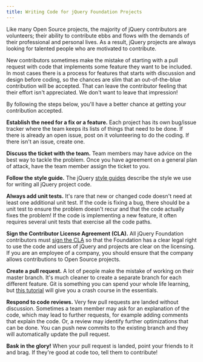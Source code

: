 ```yaml
---
title: Writing Code for jQuery Foundation Projects
---
```


Like many Open Source projects, the majority of jQuery contributors are volunteers; their ability to contribute ebbs and flows with the demands of their professional and personal lives. As a result, jQuery projects are always looking for talented people who are motivated to contribute.

New contributors sometimes make the mistake of starting with a pull request with code that implements some feature they want to be included. In most cases there is a process for features that starts with discussion and design before coding, so the chances are slim that an out-of-the-blue contribution will be accepted. That can leave the contributor feeling that their effort isn't appreciated. We don't want to leave that impression!

By following the steps below, you'll have a better chance at getting your contribution accepted.

**Establish the need for a fix or a feature.** Each project has its own bug/issue tracker where the team keeps its lists of things that need to be done. If there is already an open issue, post on it volunteering to do the coding. If there isn't an issue, create one. 

**Discuss the ticket with the team.** Team members may have advice on the best way to tackle the problem. Once you have agreement on a general plan of attack, have the team member assign the ticket to you.

**Follow the style guide.** The jQuery [style guides](/style-guide.md) describe the style we use for writing all jQuery project code.

**Always add unit tests.** It's rare that new or changed code doesn't need at least one additional unit test. If the code is fixing a bug, there should be a unit test to ensure the problem doesn't recur and that the code actually fixes the problem! If the code is implementing a new feature, it often requires several unit tests that exercise all the code paths.

**Sign the Contributor License Agreement (CLA).** All jQuery Foundation contributors must [sign the CLA](/CLA.md) so that the Foundation has a clear legal right to use the code and users of jQuery and projects are clear on the licensing. If you are an employee of a company, you should ensure that the company allows contributions to Open Source projects.

**Create a pull request.** A lot of people make the mistake of working on their master branch. It's much cleaner to create a separate branch for each different feature. Git is something you can spend your whole life learning, but [this tutorial](/commits-and-pull-requests.md) will give you a crash course in the essentials.

**Respond to code reviews.** Very few pull requests are landed without discussion. Sometimes a team member may ask for an explanation of the code, which may lead to further requests, for example adding comments that explain the code. Or, a review may identify further optimizations that can be done. You can push new commits to the existing branch and they will automatically update the pull request.

**Bask in the glory!** When your pull request is landed, point your friends to it and brag. If they're good at code too, tell them to contribute!


